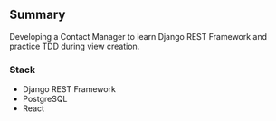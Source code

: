 ## Summary

Developing a Contact Manager to learn Django REST Framework and practice TDD during view creation.

### Stack
* Django REST Framework
* PostgreSQL
* React
